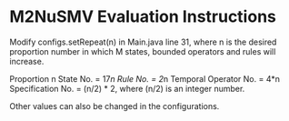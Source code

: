 M2NuSMV Evaluation Instructions
======
Modify configs.setRepeat(n) in Main.java line 31, where n is the desired proportion number 
in which M states, bounded operators and rules will increase.

Proportion n
State No. = 17*n
Rule No.  = 2*n
Temporal Operator No. = 4*n
Specification No. = (n/2) * 2, where (n/2) is an integer number.

Other values can also be changed in the configurations.


 

